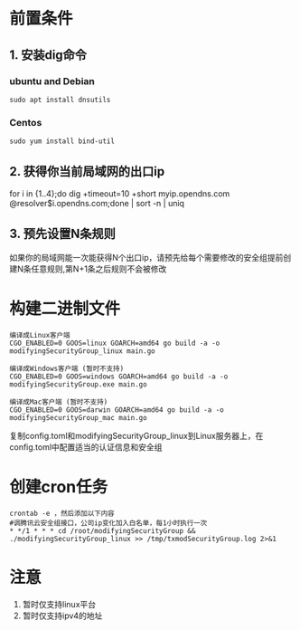 # 前置条件
## 1. 安装dig命令
### ubuntu and Debian
``` 
sudo apt install dnsutils
```
### Centos
``` 
sudo yum install bind-util
```
## 2. 获得你当前局域网的出口ip
for i in {1..4};do dig +timeout=10 +short myip.opendns.com @resolver$i.opendns.com;done | sort -n | uniq
## 3. 预先设置N条规则 
如果你的局域网能一次能获得N个出口ip，请预先给每个需要修改的安全组提前创建N条任意规则,第N+1条之后规则不会被修改

# 构建二进制文件
```
编译成Linux客户端
CGO_ENABLED=0 GOOS=linux GOARCH=amd64 go build -a -o modifyingSecurityGroup_linux main.go

编译成Windows客户端 (暂时不支持)
CGO_ENABLED=0 GOOS=windows GOARCH=amd64 go build -a -o modifyingSecurityGroup.exe main.go

编译成Mac客户端 (暂时不支持)
CGO_ENABLED=0 GOOS=darwin GOARCH=amd64 go build -a -o modifyingSecurityGroup_mac main.go
```
复制config.toml和modifyingSecurityGroup_linux到Linux服务器上，在config.toml中配置适当的认证信息和安全组

# 创建cron任务
```
crontab -e ，然后添加以下内容
#调腾讯云安全组接口，公司ip变化加入白名单，每1小时执行一次
* */1 * * * cd /root/modifyingSecurityGroup && ./modifyingSecurityGroup_linux >> /tmp/txmodSecurityGroup.log 2>&1
```

# 注意
1. 暂时仅支持linux平台
2. 暂时仅支持ipv4的地址

